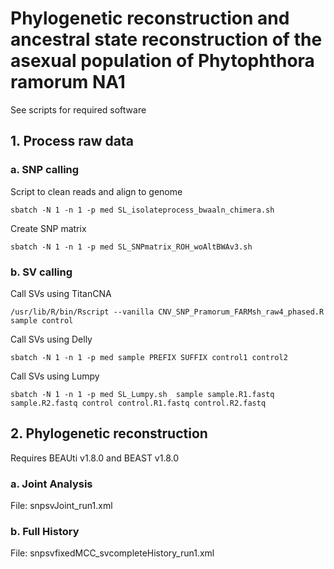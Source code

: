 # Phylogenetic reconstruction and ancestral state reconstruction of the asexual population of Phytophthora ramorum NA1 
See scripts for required software
## 1. Process raw data
### a. SNP calling
Script to clean reads and align to genome
```
sbatch -N 1 -n 1 -p med SL_isolateprocess_bwaaln_chimera.sh
```

Create SNP matrix
```
sbatch -N 1 -n 1 -p med SL_SNPmatrix_ROH_woAltBWAv3.sh
```

### b. SV calling
Call SVs using TitanCNA
```
/usr/lib/R/bin/Rscript --vanilla CNV_SNP_Pramorum_FARMsh_raw4_phased.R sample control
```
Call SVs using Delly
```
sbatch -N 1 -n 1 -p med sample PREFIX SUFFIX control1 control2
```
Call SVs using Lumpy
```
sbatch -N 1 -n 1 -p med SL_Lumpy.sh  sample sample.R1.fastq sample.R2.fastq control control.R1.fastq control.R2.fastq
```
## 2. Phylogenetic reconstruction
Requires BEAUti v1.8.0 and BEAST v1.8.0
### a. Joint Analysis
File: snpsvJoint_run1.xml
### b. Full History
File: snpsvfixedMCC_svcompleteHistory_run1.xml
